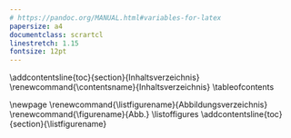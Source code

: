 ```yaml
---
# https://pandoc.org/MANUAL.html#variables-for-latex
papersize: a4
documentclass: scrartcl
linestretch: 1.15
fontsize: 12pt
---
```


\addcontentsline{toc}{section}{Inhaltsverzeichnis}
\renewcommand{\contentsname}{Inhaltsverzeichnis}
\tableofcontents

\newpage
\renewcommand{\listfigurename}{Abbildungsverzeichnis}
\renewcommand{\figurename}{Abb.}
\listoffigures
\addcontentsline{toc}{section}{\listfigurename}